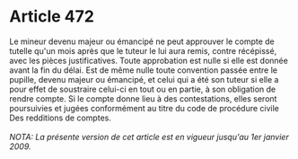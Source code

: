 # Article 472

Le mineur devenu majeur ou émancipé ne peut approuver le compte de tutelle qu'un mois après que le tuteur le lui aura remis, contre récépissé, avec les pièces justificatives. Toute approbation est nulle si elle est donnée avant la fin du délai.   Est de même nulle toute convention passée entre le pupille, devenu majeur ou émancipé, et celui qui a été son tuteur si elle a pour effet de soustraire celui-ci en tout ou en partie, à son obligation de rendre compte.   Si le compte donne lieu à des contestations, elles seront poursuivies et jugées conformément au titre du code de procédure civile Des redditions de comptes.<br/><br/><i>NOTA:  La présente version de cet article est en vigueur jusqu'au 1er janvier 2009.</i>